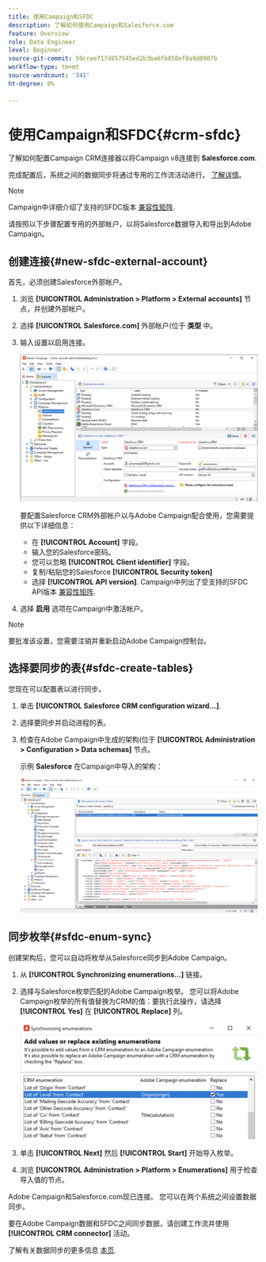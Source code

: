 ```yaml
---
title: 使用Campaign和SFDC
description: 了解如何使用Campaign和Salesforce.com
feature: Overview
role: Data Engineer
level: Beginner
source-git-commit: 59ccee717d857545ed2b3ba6fb850ef8a9d0907b
workflow-type: tm+mt
source-wordcount: '341'
ht-degree: 0%

---
```


# 使用Campaign和SFDC{#crm-sfdc}

了解如何配置Campaign CRM连接器以将Campaign v8连接到 **Salesforce.com**.

完成配置后，系统之间的数据同步将通过专用的工作流活动进行。 [了解详情](crm-data-sync.md)。

>[!NOTE]
>
>Campaign中详细介绍了支持的SFDC版本 [兼容性矩阵](../start/compatibility-matrix.md).


请按照以下步骤配置专用的外部帐户，以将Salesforce数据导入和导出到Adobe Campaign。

## 创建连接{#new-sfdc-external-account}

首先，必须创建Salesforce外部帐户。

1. 浏览 **[!UICONTROL Administration > Platform > External accounts]** 节点，并创建外部帐户。
1. 选择 **[!UICONTROL Salesforce.com]** 外部帐户(位于 **类型** 中。
1. 输入设置以启用连接。

   ![](assets/sfdc-external-account.png)

   要配置Salesforce CRM外部帐户以与Adobe Campaign配合使用，您需要提供以下详细信息：

   * 在 **[!UICONTROL Account]** 字段。
   * 输入您的Salesforce密码。
   * 您可以忽略 **[!UICONTROL Client identifier]** 字段。
   * 复制/粘贴您的Salesforce **[!UICONTROL Security token]**
   * 选择 **[!UICONTROL API version]**. Campaign中列出了受支持的SFDC API版本 [兼容性矩阵](../start/compatibility-matrix.md).

1. 选择 **启用** 选项在Campaign中激活帐户。

>[!NOTE]
>
>要批准该设置，您需要注销并重新启动Adobe Campaign控制台。

## 选择要同步的表{#sfdc-create-tables}

您现在可以配置表以进行同步。

1. 单击 **[!UICONTROL Salesforce CRM configuration wizard...]**.
1. 选择要同步并启动进程的表。
1. 检查在Adobe Campaign中生成的架构(位于 **[!UICONTROL Administration > Configuration > Data schemas]** 节点。

   示例 **Salesforce** 在Campaign中导入的架构：

   ![](assets/sfdc-schemas.png)

## 同步枚举{#sfdc-enum-sync}

创建架构后，您可以自动将枚举从Salesforce同步到Adobe Campaign。

1. 从  **[!UICONTROL Synchronizing enumerations...]** 链接。
1. 选择与Salesforce枚举匹配的Adobe Campaign枚举。
您可以将Adobe Campaign枚举的所有值替换为CRM的值：要执行此操作，请选择 **[!UICONTROL Yes]** 在 **[!UICONTROL Replace]** 列。

   ![](assets/sfdc-enum.png)

1. 单击 **[!UICONTROL Next]** 然后 **[!UICONTROL Start]** 开始导入枚举。

1. 浏览 **[!UICONTROL Administration > Platform > Enumerations]** 用于检查导入值的节点。


Adobe Campaign和Salesforce.com现已连接。 您可以在两个系统之间设置数据同步。

要在Adobe Campaign数据和SFDC之间同步数据，请创建工作流并使用 **[!UICONTROL CRM connector]** 活动。

了解有关数据同步的更多信息 [本页](crm-data-sync.md).
